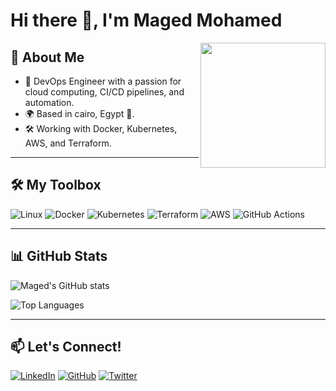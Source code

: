 # Hi there 👋, I'm Maged Mohamed

<img align="right" src="https://media.giphy.com/media/qgQUggAC3Pfv687qPC/giphy.gif" width="200">

## 🚀 About Me
- 🔧 DevOps Engineer with a passion for cloud computing, CI/CD pipelines, and automation.
- 🌍 Based in cairo, Egypt 🌴.
- 🛠️ Working with Docker, Kubernetes, AWS, and Terraform.

---

## 🛠️ My Toolbox
![Linux](https://img.shields.io/badge/Linux-FCC624?style=flat-square&logo=linux&logoColor=black)
![Docker](https://img.shields.io/badge/Docker-2496ED?style=flat-square&logo=docker&logoColor=white)
![Kubernetes](https://img.shields.io/badge/Kubernetes-326CE5?style=flat-square&logo=kubernetes&logoColor=white)
![Terraform](https://img.shields.io/badge/Terraform-623CE4?style=flat-square&logo=terraform&logoColor=white)
![AWS](https://img.shields.io/badge/AWS-232F3E?style=flat-square&logo=amazon-aws&logoColor=white)
![GitHub Actions](https://img.shields.io/badge/GitHub_Actions-2088FF?style=flat-square&logo=github-actions&logoColor=white)

---

## 📊 GitHub Stats
![Maged's GitHub stats](https://github-readme-stats.vercel.app/api?username=MagedMohamed&show_icons=true&theme=radical)

![Top Languages](https://github-readme-stats.vercel.app/api/top-langs/?username=MagedMohamed&layout=compact&theme=radical)

---

## 📫 Let's Connect!
[![LinkedIn](https://img.shields.io/badge/LinkedIn-0A66C2?style=flat-square&logo=linkedin&logoColor=white)](https://www.linkedin.com/in/magedmohamed/)
[![GitHub](https://img.shields.io/badge/GitHub-100000?style=flat-square&logo=github&logoColor=white)](https://github.com/MagedMohamed)
[![Twitter](https://img.shields.io/badge/Twitter-1DA1F2?style=flat-square&logo=twitter&logoColor=white)](https://twitter.com/MagedDevOps)
